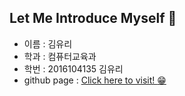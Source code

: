 ## Let Me Introduce Myself :sparkling_heart:

* 이름 : 김유리
* 학과 : 컴퓨터교육과
* 학번 : 2016104135 김유리
* github page : [Click here to visit! :grin: ](https://github.com/reddresseson)

